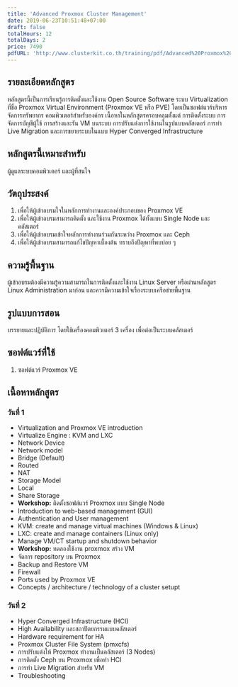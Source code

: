 ```yaml
---
title: 'Advanced Proxmox Cluster Management'
date: 2019-06-23T10:51:48+07:00
draft: false
totalHours: 12
totalDays: 2
price: 7490
pdfURL: 'http://www.clusterkit.co.th/training/pdf/Advanced%20Proxmox%20Cluster%20Management.pdf'
---
```


## รายละเอียดหลักสูตร

หลักสูตรนี้เป็นการเรียนรู้การติดตั้งและใช้งาน Open Source Software ระบบ Virtualization ที่ชื่อ Proxmox Virtual Environment (Proxmox VE หรือ PVE) โดยเป็นซอฟต์แวร์บริหารจัดการทรัพยากร คอมพิวเตอร์สำหรับองค์กร เนื้อหาในหลักสูตรครอบคลุมตั้งแต่ การติดตั้งระบบ การจัดการบัญชีผู้ใช้ การสร้างและรัน VM บนระบบ การปรับแต่งการใช้งานในรูปแบบคลัสเตอร์ การทำ Live Migration และการขยายระบบในแบบ Hyper Converged Infrastructure

## หลักสูตรนี้เหมาะสำหรับ

ผู้ดูแลระบบคอมพิวเตอร์ และผู้ที่สนใจ

## วัตถุประสงค์

1. เพื่อให้ผู้เข้าอบรมใจในหลักการทำงานและองค์ประกอบของ Proxmox VE
2. เพื่อให้ผู้เข้าอบรมสามารถติดตั้ง และใช้งาน Proxmox ได้ทั้งแบบ Single Node และ คลัสเตอร์
3. เพื่อให้ผู้เข้าอบรมเข้าใจหลักการทำงานร่วมกันระหว่าง Proxmox และ Ceph
4. เพื่อให้ผู้เข้าอบรมสามารถแก้ไขปัญหาเบื้องต้น ทราบถึงปัญหาที่พบบ่อย ๆ

## ความรู้พื้นฐาน

ผู้เข้าอบรมต้องมีความรู้ความสามารถในการติดตั้งและใช้งาน Linux Server หรือผ่านหลักสูตร Linux Administration มาก่อน และควรมีความเข้าใจเรื่องระบบเครือข่ายพื้นฐาน

## รูปแบบการสอน

บรรยายและปฏิบัติการ โดยใช้เครื่องคอมพิวเตอร์ 3 เครื่อง เพื่อต่อเป็นระบบคลัสเตอร์

## ซอฟต์แวร์ที่ใช้

1. ซอฟต์แวร์ Proxmox VE

## เนื้อหาหลักสูตร

### วันที่ 1

- Virtualization and Proxmox VE introduction
- Virtualize Engine : KVM and LXC
- Network Device
- Network model
- Bridge (Default)
- Routed
- NAT
- Storage Model
- Local
- Share Storage
- **Workshop:** ติดตั้งซอฟต์แวร์ Proxmox แบบ Single Node
- Introduction to web-based management (GUI)
- Authentication and User management
- KVM: create and manage virtual machines (Windows & Linux)
- LXC: create and manage containers (Linux only)
- Manage VM/CT startup and shutdown behavior
- **Workshop:** ทดลองใช้งาน proxmox สร้าง VM
- จัดการ repository บน Proxmox
- Backup and Restore VM
- Firewall
- Ports used by Proxmox VE
- Concepts / architecture / technology of a cluster setupt

### วันที่ 2

- Hyper Converged Infrastructure (HCI)
- High Availability และสถาปัตยกรรมแบบคลัสเตอร์
- Hardware requirement for HA
- Proxmox Cluster File System (pmxcfs)
- การปรับแต่งให้ Proxmox ทำงานเป็นคลัสเตอร์ (3 Nodes)
- การติดตั้ง Ceph บน Proxmox เพื่อทำ HCI
- การทำ Live Migration สำหรับ VM
- Troubleshooting
